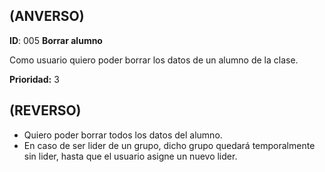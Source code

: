 ## (ANVERSO)

**ID**: 005 **Borrar alumno**

Como usuario quiero poder borrar los datos de un alumno de la clase.

**Prioridad:** 3

## (REVERSO)

* Quiero poder borrar todos los datos del alumno.
* En caso de ser lider de un grupo, dicho grupo quedará temporalmente sin lider, hasta que el usuario asigne un nuevo lider.
